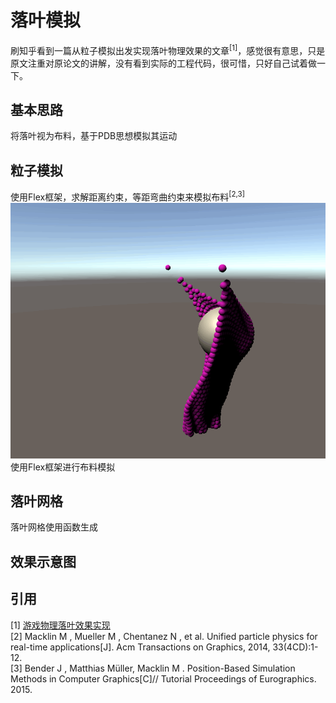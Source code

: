 # 落叶模拟
刷知乎看到一篇从粒子模拟出发实现落叶物理效果的文章<sup>[1]</sup>，感觉很有意思，只是原文注重对原论文的讲解，没有看到实际的工程代码，很可惜，只好自己试着做一下。
## 基本思路
将落叶视为布料，基于PDB思想模拟其运动
## 粒子模拟
使用Flex框架，求解距离约束，等距弯曲约束来模拟布料<sup>[2,3]</sup>
![](/Imgs/ClothTest.gif)<br>使用Flex框架进行布料模拟<br>
## 落叶网格
落叶网格使用函数生成
## 效果示意图



## 引用
[1] [游戏物理落叶效果实现](https://zhuanlan.zhihu.com/p/143687250)<br>
[2] Macklin M , Mueller M , Chentanez N , et al. Unified particle physics for real-time applications[J]. Acm Transactions on Graphics, 2014, 33(4CD):1-12.<br>
[3] Bender J , Matthias Müller, Macklin M . Position-Based Simulation Methods in Computer Graphics[C]// Tutorial Proceedings of Eurographics. 2015.<br>
